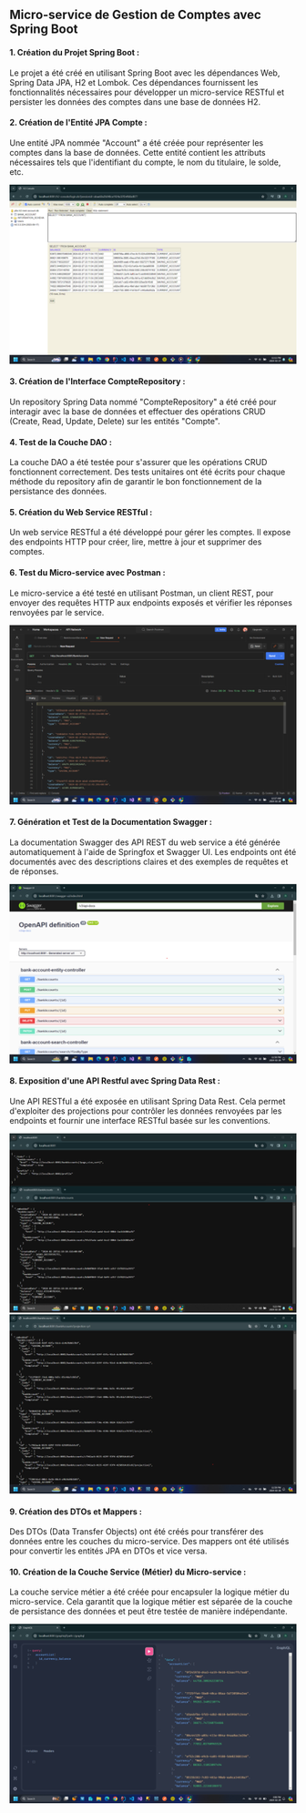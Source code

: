 <h2>Micro-service de Gestion de Comptes avec Spring Boot</h2>
<h4>1. Création du Projet Spring Boot :</h4>
    <p>Le projet a été créé en utilisant Spring Boot avec les dépendances Web, Spring Data JPA, H2 et Lombok. Ces dépendances fournissent les fonctionnalités nécessaires pour développer un micro-service RESTful et persister les données des comptes dans une base de données H2.</p>
<h4>2. Création de l'Entité JPA Compte :</h4>
    <p>Une entité JPA nommée "Account" a été créée pour représenter les comptes dans la base de données. Cette entité contient les attributs nécessaires tels que l'identifiant du compte, le nom du titulaire, le solde, etc.</p>
    <img src="captures/first text h2 db.png">
<h4>3. Création de l'Interface CompteRepository :</h4>
    <p>Un repository Spring Data nommé "CompteRepository" a été créé pour interagir avec la base de données et effectuer des opérations CRUD (Create, Read, Update, Delete) sur les entités "Compte".</p>
<h4>4. Test de la Couche DAO :</h4>
    <p>La couche DAO a été testée pour s'assurer que les opérations CRUD fonctionnent correctement. Des tests unitaires ont été écrits pour chaque méthode du repository afin de garantir le bon fonctionnement de la persistance des données.</p>
<h4>5. Création du Web Service RESTful :</h4>
    <p>Un web service RESTful a été développé pour gérer les comptes. Il expose des endpoints HTTP pour créer, lire, mettre à jour et supprimer des comptes.</p>
<h4>6. Test du Micro-service avec Postman :</h4>
    <p>Le micro-service a été testé en utilisant Postman, un client REST, pour envoyer des requêtes HTTP aux endpoints exposés et vérifier les réponses renvoyées par le service.</p>
    <img src="captures/postman test.png">
<h4>7. Génération et Test de la Documentation Swagger :</h4>
    <p>La documentation Swagger des API REST du web service a été générée automatiquement à l'aide de Springfox et Swagger UI. Les endpoints ont été documentés avec des descriptions claires et des exemples de requêtes et de réponses.</p>
    <img src="captures/swagger.png">
<h4>8. Exposition d'une API Restful avec Spring Data Rest :</h4>
    <p>Une API RESTful a été exposée en utilisant Spring Data Rest. Cela permet d'exploiter des projections pour contrôler les données renvoyées par les endpoints et fournir une interface RESTful basée sur les conventions.</p>
    <img src="captures/Spring Data Rest.png">
     <img src="captures/projection.png">
<h4>9. Création des DTOs et Mappers :</h4>
    <p>Des DTOs (Data Transfer Objects) ont été créés pour transférer des données entre les couches du micro-service. Des mappers ont été utilisés pour convertir les entités JPA en DTOs et vice versa.</p>
<h4>10. Création de la Couche Service (Métier) du Micro-service :</h4>
    <p>La couche service métier a été créée pour encapsuler la logique métier du micro-service. Cela garantit que la logique métier est séparée de la couche de persistance des données et peut être testée de manière indépendante.</p>
<img src="captures/graphQL.png">
